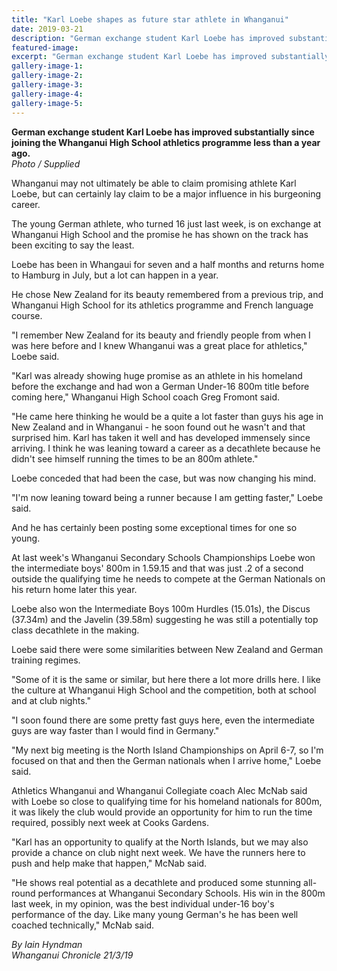 ```yaml
---
title: "Karl Loebe shapes as future star athlete in Whanganui"
date: 2019-03-21
description: "German exchange student Karl Loebe has improved substantially since joining the WHS athletics programme..."
featured-image: 
excerpt: "German exchange student Karl Loebe has improved substantially since joining the Whanganui High School athletics programme less than a year ago."
gallery-image-1: 
gallery-image-2: 
gallery-image-3: 
gallery-image-4: 
gallery-image-5: 
---
```


<p><strong>German exchange student Karl Loebe has improved substantially since joining the Whanganui High School athletics programme less than a year ago.</strong><br /><em>Photo / Supplied</em></p>
<p class="element element-paragraph">Whanganui may not ultimately be able to claim promising athlete Karl Loebe, but can certainly lay claim to be a major influence in his burgeoning career.</p>
<p class="element element-paragraph">The young German athlete, who turned 16 just last week, is on exchange at Whanganui High School and the promise he has shown on the track has been exciting to say the least.</p>
<p class="element element-paragraph">Loebe has been in Whangaui for seven and a half months and returns home to Hamburg in July, but a lot can happen in a year.</p>
<p class="element element-paragraph">He chose New Zealand for its beauty remembered from a previous trip, and Whanganui High School for its athletics programme and French language course.</p>
<p class="element element-paragraph">"I remember New Zealand for its beauty and friendly people from when I was here before and I knew Whanganui was a great place for athletics," Loebe said.</p>
<p class="element element-paragraph">"Karl was already showing huge promise as an athlete in his homeland before the exchange and had won a German Under-16 800m title before coming here," Whanganui High School coach Greg Fromont said.</p>
<p class="element element-paragraph">"He came here thinking he would be a quite a lot faster than guys his age in New Zealand and in Whanganui - he soon found out he wasn't and that surprised him. Karl has taken it well and has developed immensely since arriving. I think he was leaning toward a career as a decathlete because he didn't see himself running the times to be an 800m athlete."</p>
<p class="element element-paragraph">Loebe conceded that had been the case, but was now changing his mind.</p>
<p class="element element-paragraph">"I'm now leaning toward being a runner because I am getting faster," Loebe said.</p>
<p class="element element-paragraph">And he has certainly been posting some exceptional times for one so young.</p>
<p class="element element-paragraph">At last week's Whanganui Secondary Schools Championships Loebe won the intermediate boys' 800m in 1.59.15 and that was just .2 of a second outside the qualifying time he needs to compete at the German Nationals on his return home later this year.</p>
<p class="element element-paragraph">Loebe also won the Intermediate Boys 100m Hurdles (15.01s), the Discus (37.34m) and the Javelin (39.58m) suggesting he was still a potentially top class decathlete in the making.</p>
<p class="element element-paragraph">Loebe said there were some similarities between New Zealand and German training regimes.</p>
<p class="element element-paragraph">"Some of it is the same or similar, but here there a lot more drills here. I like the culture at Whanganui High School and the competition, both at school and at club nights."</p>
<p class="element element-paragraph">"I soon found there are some pretty fast guys here, even the intermediate guys are way faster than I would find in Germany."</p>
<p class="element element-paragraph">"My next big meeting is the North Island Championships on April 6-7, so I'm focused on that and then the German nationals when I arrive home," Loebe said.</p>
<p class="element element-paragraph">Athletics Whanganui and Whanganui Collegiate coach Alec McNab said with Loebe so close to qualifying time for his homeland nationals for 800m, it was likely the club would provide an opportunity for him to run the time required, possibly next week at Cooks Gardens.</p>
<p class="element element-paragraph">"Karl has an opportunity to qualify at the North Islands, but we may also provide a chance on club night next week. We have the runners here to push and help make that happen," McNab said.</p>
<p class="element element-paragraph">"He shows real potential as a decathlete and produced some stunning all-round performances at Whanganui Secondary Schools. His win in the 800m last week, in my opinion, was the best individual under-16 boy's performance of the day. Like many young German's he has been well coached technically," McNab said.</p>
<p class="element element-paragraph"><em>By Iain Hyndman</em><br /><em>Whanganui Chronicle 21/3/19</em></p>

